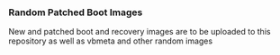 ### Random Patched Boot  Images
New and patched boot and recovery images are to be uploaded to this repository as well as vbmeta and other random images
